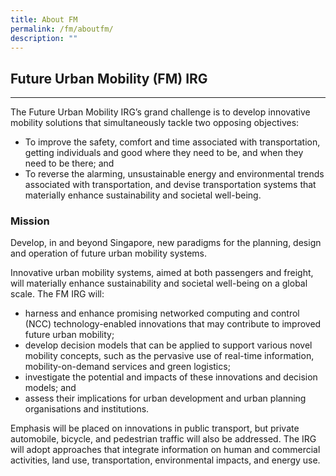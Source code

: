 ```yaml
---
title: About FM
permalink: /fm/aboutfm/
description: ""
---
```


## Future Urban Mobility (FM) IRG
------------------------------

The Future Urban Mobility IRG’s grand challenge is to develop innovative mobility solutions that simultaneously tackle two opposing objectives: 

*  To improve the safety, comfort and time associated with transportation, getting individuals and good where they need to be, and when they need to be there; and
*   To reverse the alarming, unsustainable energy and environmental trends associated with transportation, and devise transportation systems that materially enhance sustainability and societal well-being.

### Mission

Develop, in and beyond Singapore, new paradigms for the planning, design and operation of future urban mobility systems.

Innovative urban mobility systems, aimed at both passengers and freight, will materially enhance sustainability and societal well-being on a global scale. The FM IRG will:

*   harness and enhance promising networked computing and control (NCC) technology-enabled innovations that may contribute to improved future urban mobility;
*   develop decision models that can be applied to support various novel mobility concepts, such as the pervasive use of real-time information, mobility-on-demand services and green logistics;
*   investigate the potential and impacts of these innovations and decision models; and
*   assess their implications for urban development and urban planning organisations and institutions.

Emphasis will be placed on innovations in public transport, but private automobile, bicycle, and pedestrian traffic will also be addressed. The IRG will adopt approaches that integrate information on human and commercial activities, land use, transportation, environmental impacts, and energy use.